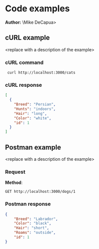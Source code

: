 # Code examples

**Author:** \Mike DeCapua>

## cURL example

\<replace with a description of the example\>

### cURL command

```shell
 curl http://localhost:3000/cats
```

### cURL response

```json
[
  {
    "Breed": "Persian",
    "Hunts": "indoors",
    "Hair": "long",
    "Color": "white",
    "id": 1
  }
]

```

## Postman example

\<replace with a description of the example\>

### Request

**Method**:

```shell
GET http://localhost:3000/dogs/1
```

### Postman response

```json
{
    "Breed": "Labrador",
    "Color": "black",
    "Hair": "short",
    "Roams": "outside",
    "id": 1
}
```
